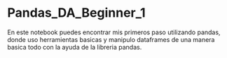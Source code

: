 # Pandas_DA_Beginner_1
En este notebook puedes encontrar mis primeros paso utilizando pandas, donde uso herramientas basicas y manipulo dataframes de una manera basica todo con la ayuda de la libreria pandas.
